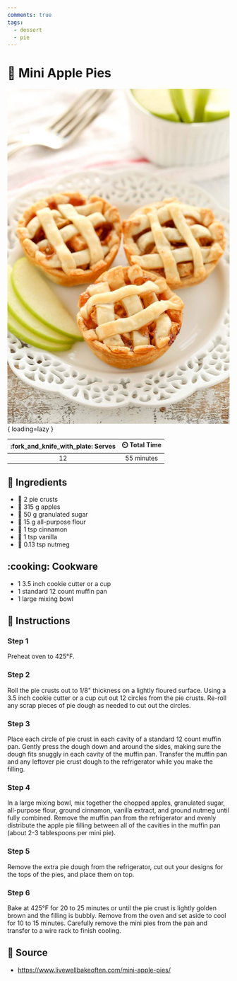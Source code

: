```yaml
---
comments: true
tags:
  - dessert
  - pie
---
```

# :pie: Mini Apple Pies

![Mini Apple Pies](../../assets/images/mini-apple-pies.jpg){ loading=lazy }

| :fork_and_knife_with_plate: Serves | :timer_clock: Total Time |
|:----------------------------------:|:-----------------------: |
| 12 | 55 minutes |

## :salt: Ingredients

- :pie: 2 pie crusts
- :green_apple: 315 g apples
- :candy: 50 g granulated sugar
- :ear_of_rice: 15 g all-purpose flour
- :custard: 1 tsp cinnamon
- :icecream: 1 tsp vanilla
- :chestnut: 0.13 tsp nutmeg

## :cooking: Cookware

- 1 3.5 inch cookie cutter or a cup
- 1 standard 12 count muffin pan
- 1 large mixing bowl

## :pencil: Instructions

### Step 1

Preheat oven to 425°F.

### Step 2

Roll the pie crusts out to 1/8" thickness on a lightly floured surface. Using a 3.5 inch cookie cutter or a cup cut out
12 circles from the pie crusts. Re-roll any scrap pieces of pie dough as needed to cut out the circles.

### Step 3

Place each circle of pie crust in each cavity of a standard 12 count muffin pan. Gently press the dough down and around
the sides, making sure the dough fits snuggly in each cavity of the muffin pan. Transfer the muffin pan and any leftover
pie crust dough to the refrigerator while you make the filling.

### Step 4

In a large mixing bowl, mix together the chopped apples, granulated sugar, all-purpose flour, ground cinnamon, vanilla
extract, and ground nutmeg until fully combined. Remove the muffin pan from the refrigerator and evenly distribute the
apple pie filling between all of the cavities in the muffin pan (about 2-3 tablespoons per mini pie).

### Step 5

Remove the extra pie dough from the refrigerator, cut out your designs for the tops of the pies, and place them on top.

### Step 6

Bake at 425°F for 20 to 25 minutes or until the pie crust is lightly golden brown and the filling is bubbly. Remove from
the oven and set aside to cool for 10 to 15 minutes. Carefully remove the mini pies from the pan and transfer to a wire
rack to finish cooling.

## :link: Source

- <https://www.livewellbakeoften.com/mini-apple-pies/>
